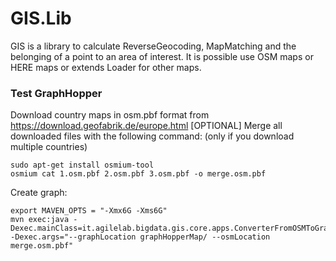 # GIS.Lib
GIS is a library to calculate ReverseGeocoding, MapMatching and the belonging of a point to an area of interest.
It is possible use OSM maps or HERE maps or extends Loader for other maps.

###  Test GraphHopper
Download country maps in osm.pbf format from https://download.geofabrik.de/europe.html
[OPTIONAL] Merge all downloaded files with the following command: (only if you download multiple countries)
```
sudo apt-get install osmium-tool
osmium cat 1.osm.pbf 2.osm.pbf 3.osm.pbf -o merge.osm.pbf
```
Create graph:
```
export MAVEN_OPTS = "-Xmx6G -Xms6G"
mvn exec:java -Dexec.mainClass=it.agilelab.bigdata.gis.core.apps.ConverterFromOSMToGraphHopperMap -Dexec.args="--graphLocation graphHopperMap/ --osmLocation merge.osm.pbf"
```